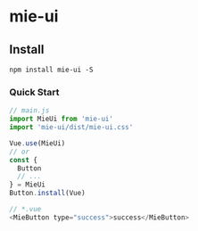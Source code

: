 # mie-ui

## Install
```
npm install mie-ui -S
```

### Quick Start
```js
// main.js
import MieUi from 'mie-ui'
import 'mie-ui/dist/mie-ui.css'

Vue.use(MieUi)
// or
const {
  Button
  // ...
} = MieUi
Button.install(Vue)
```
```js
// *.vue
<MieButton type="success">success</MieButton>
```

